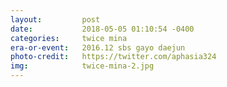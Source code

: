 ```yaml
---
layout:         post
date:           2018-05-05 01:10:54 -0400
categories:     twice mina
era-or-event:   2016.12 sbs gayo daejun
photo-credit:   https://twitter.com/aphasia324
img:            twice-mina-2.jpg
---
```


